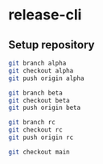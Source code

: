 # release-cli

## Setup repository

```bash
git branch alpha
git checkout alpha
git push origin alpha

git branch beta
git checkout beta
git push origin beta

git branch rc
git checkout rc
git push origin rc

git checkout main
```